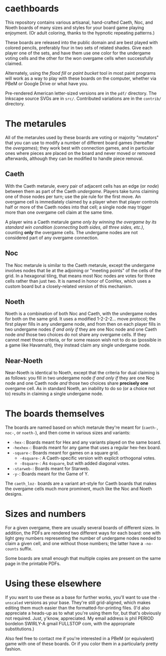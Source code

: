 # caethboards

This repository contains various artisanal, hand-crafted Caeth, Noc, and Noeth
boards of many sizes and styles for your board game playing enjoyment.  (Or
adult coloring, thanks to the hypnotic repeating patterns.)

These boards are released into the public domain and are best played with
colored pencils, preferably four in two sets of related shades.  Give each
player one of the sets, and have them use one color for the undergame voting
cells and the other for the won overgame cells when successfully claimed.

Alternately, using the _flood fill_ or _paint bucket_ tool in most paint
programs will work as a way to play with these boards on the computer, whether
via PBeM or Google Drive or what have you.

Pre-rendered American letter-sized versions are in the `pdf/` directory.  The
Inkscape source SVGs are in `src/`.  Contributed variations are in the `contrib/` directory.

# The metarules

All of the metarules used by these boards are voting or majority "mutators"
that you can use to modify a number of different board games (hereafter the
*overgames*); they work best with connection games, and in particular ones
where pieces are placed on the board and never moved or removed afterwards,
although they can be modified to handle piece removal.

## Caeth

With the Caeth metarule, every pair of adjacent cells has an edge (or _node_)
between them as part of the Caeth *undergame*.  Players take turns claiming one
of those nodes per turn; use the pie rule for the first move.  An overgame cell
is immediately claimed by a player when that player controls half or more of
the Caeth nodes into that cell; a single node may trigger more than one
overgame cell claim at the same time.

A player wins a Caeth metarule game _only by winning the overgame by its
standard win condition (connecting both sides, all three sides, etc.)_,
counting **only** the overgame cells.  The undergame nodes are not considered
part of any overgame connection.

## Noc

The Noc metarule is similar to the Caeth metarule, except the undergame
involves nodes that lie at the adjoining or "meeting points" of the cells of
the grid.  In a hexagonal tiling, that means most Noc nodes are votes for three
cells rather than just two.  It is named in honor of ConHex, which uses a
custom board but a closely-related version of this mechanism.

## Noeth

Noeth is a combination of both Noc and Caeth, with the undergame nodes for both
on the same grid.  It uses a modified 1-2-2-2... move protocol; the first
player fills in any undergame node, and from then on each player fills in two
undergame nodes _if and only if_ they are one Noc node and one Caeth node *and*
those two choices do not share any overgame cells.  If they cannot meet those
criteria, or for some reason wish not to do so (possible in a game like
Havannah), they instead claim any single undergame node.

## Near-Noeth

Near-Noeth is identical to Noeth, except that the criteria for dual claiming is
as follows: you fill in two undergame node _if and only if_ they are one Noc
node and one Caeth node *and* those two choices share **precisely one**
overgame cell.  As in standard Noeth, an inability to do so (or a choice not
to) results in claiming a single undergame node.

# The boards themselves

The boards are named based on which metarule they're meant for (`caeth-`,
`noc-`, or `noeth-`), and then come in various sizes and variants:

* `-hex-`: Boards meant for Hex and any variants played on the same board.
* `-hexhex-`: Boards meant for any game that uses a regular hex-hex board.
* `-square-`: Boards meant for games on a square grid.
  * `-4square-`: A Caeth-specific version with explicit orthogonal votes.
  * `-8square-`: As `4square`, but with added diagonal votes.
* `-starweb-`: Boards meant for Starweb.
* `-y-`: Boards meant for the Game of Y.

The `caeth_loz-` boards are a variant art-style for Caeth boards that makes the
overgame cells much more prominent, much like the Noc and Noeth designs.

# Sizes and numbers

For a given overgame, there are usually several boards of different sizes.  In
addition, the PDFs are rendered two different ways for each board: one with
light grey numbers representing the number of undergame nodes needed to claim a
given cell, and one without those numbers; the latter have a `-no-counts`
suffix.

Some boards are small enough that multiple copies are present on the same page
in the printable PDFs.

# Using these elsewhere

If you want to use these as a base for further works, you'll want to use the
`-unscaled` versions as your base.  They're still grid-aligned, which makes
editing them much easier than the formatted-for-printing files.  (I'd also
appreciate a heads-up as to what you're using them for, but that's obviously
not required.  Just, y'know, appreciated.  My email address is phil PERIOD
bordelon SWIRLY-A gmail FULLSTOP com, with the appropriate substitutions.)

Also feel free to contact me if you're interested in a PBeM (or equivalent)
game with one of these boards.  Or if you color them in a particularly pretty
fashion.
